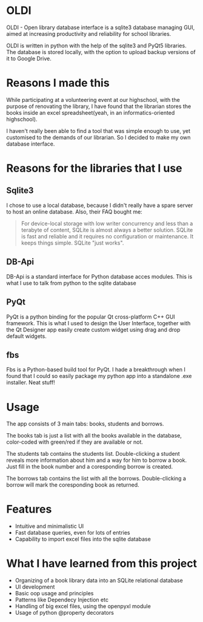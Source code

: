 # OLDI

OLDI - Open library database interface is a sqlite3 database managing GUI, aimed at increasing productivity and reliability for school libraries.

OLDI is written in python with the help of the sqlite3 and PyQt5 libraries. The database is stored locally, with the option to upload backup versions of it to Google Drive.

# Reasons I made this

While participating at a volunteering event at our highschool, with the purpose of renovating the library, I have found that the librarian stores the books inside an excel spreadsheet(yeah, in an informatics-oriented highschool). 

I haven't really been able to find a tool that was simple enough to use, yet customised to the demands of our librarian. So I decided to make my own database interface.

# Reasons for the libraries that I use

## Sqlite3
I chose to use a local database, because I didn't really have a spare server to host an online database. Also, their FAQ bought me:
> For device-local storage with low writer concurrency and less than a terabyte of content, SQLite is almost always a better solution. SQLite is fast and reliable and it requires no configuration or maintenance. It keeps things simple. SQLite "just works". 

## DB-Api
DB-Api is a standard interface for Python database acces modules. This is what I use to talk from python to the sqlite database

## PyQt
PyQt is a python binding for the popular Qt cross-platform C++ GUI framework. This is what I used to design the User Interface, together with the Qt Designer app easily create custom widget using drag and drop default widgets.

## fbs
Fbs is a Python-based build tool for PyQt. I hade a breakthrough when I found that I could so easily package my python app into a standalone .exe installer. Neat stuff!

# Usage
The app consists of 3 main tabs: books, students and borrows.

The books tab is just a list with all the books available in the database, color-coded with green/red if they are available or not.

The students tab contains the students list. Double-clicking a student reveals more information about him and a way for him to borrow a book. Just fill in the book number and a coresponding borrow is created.

The borrows tab contains the list with all the borrows. Double-clicking a borrow will mark the coresponding book as returned.


# Features
* Intuitive and minimalistic UI
* Fast database queries, even for lots of entries
* Capability to import excel files into the sqlite database

# What I have learned from this project
* Organizing of a book library data into an SQLite relational database
* UI development
* Basic oop usage and principles
* Patterns like Dependecy Injection etc
* Handling of big excel files, using the openpyxl module
* Usage of python @property decorators